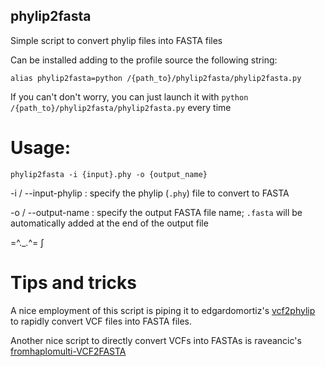 ## phylip2fasta
Simple script to convert phylip files into FASTA files

Can be installed adding to the profile source the following string:
```
alias phylip2fasta=python /{path_to}/phylip2fasta/phylip2fasta.py
```
If you can't don't worry, you can just launch it with ```python /{path_to}/phylip2fasta/phylip2fasta.py``` every time 


# Usage: 
```
phylip2fasta -i {input}.phy -o {output_name}
```
-i / --input-phylip : specify the phylip (```.phy```) file to convert to FASTA

-o / --output-name : specify the output FASTA file name; ```.fasta``` will be automatically added at the end of the output file


=^._.^= ∫

# Tips and tricks 

A nice employment of this script is piping it to edgardomortiz's [vcf2phylip](https://github.com/edgardomortiz/vcf2phylip) to rapidly convert VCF files into FASTA files.

Another nice script to directly convert VCFs into FASTAs is raveancic's [fromhaplomulti-VCF2FASTA](https://github.com/raveancic/fromhaplomulti-VCF2FASTA)
